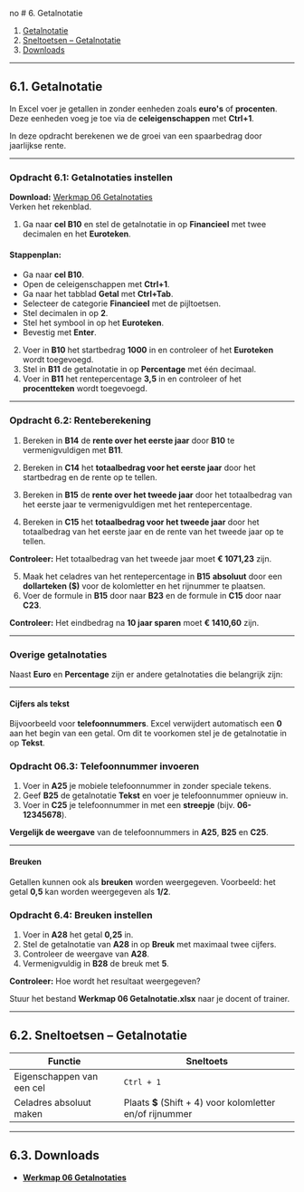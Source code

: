 no # 6. Getalnotatie

1. [Getalnotatie](#1-getalnotatie)  
2. [Sneltoetsen – Getalnotatie](#2-sneltoetsen--getalnotatie)  
3. [Downloads](#3-downloads)  

---

## 6.1. Getalnotatie

In Excel voer je getallen in zonder eenheden zoals **euro's** of **procenten**. Deze eenheden voeg je toe via de **celeigenschappen** met **Ctrl+1**.

In deze opdracht berekenen we de groei van een spaarbedrag door jaarlijkse rente.

---

### Opdracht 6.1: Getalnotaties instellen

**Download:** [Werkmap 06 Getalnotaties](https://www.eduvip.nl/cms/files/Werkmap-05-celadressering.xlsx)  
Verken het rekenblad.

1. Ga naar **cel B10** en stel de getalnotatie in op **Financieel** met twee decimalen en het **Euroteken**.

#### Stappenplan:

- Ga naar **cel B10**.  
- Open de celeigenschappen met **Ctrl+1**.  
- Ga naar het tabblad **Getal** met **Ctrl+Tab**.  
- Selecteer de categorie **Financieel** met de pijltoetsen.  
- Stel decimalen in op **2**.  
- Stel het symbool in op het **Euroteken**.  
- Bevestig met **Enter**.

2. Voer in **B10** het startbedrag **1000** in en controleer of het **Euroteken** wordt toegevoegd.  
3. Stel in **B11** de getalnotatie in op **Percentage** met één decimaal.  
4. Voer in **B11** het rentepercentage **3,5** in en controleer of het **procentteken** wordt toegevoegd.

---

### Opdracht 6.2: Renteberekening

1. Bereken in **B14** de **rente over het eerste jaar** door **B10** te vermenigvuldigen met **B11**.  
2. Bereken in **C14** het **totaalbedrag voor het eerste jaar** door het startbedrag en de rente op te tellen.

3. Bereken in **B15** de **rente over het tweede jaar** door het totaalbedrag van het eerste jaar te vermenigvuldigen met het rentepercentage.  
4. Bereken in **C15** het **totaalbedrag voor het tweede jaar** door het totaalbedrag van het eerste jaar en de rente van het tweede jaar op te tellen.

**Controleer:** Het totaalbedrag van het tweede jaar moet **€ 1071,23** zijn.

5. Maak het celadres van het rentepercentage in **B15** **absoluut** door een **dollarteken ($)** voor de kolomletter en het rijnummer te plaatsen.  
6. Voer de formule in **B15** door naar **B23** en de formule in **C15** door naar **C23**.

**Controleer:** Het eindbedrag na **10 jaar sparen** moet **€ 1410,60** zijn.

---

### Overige getalnotaties

Naast **Euro** en **Percentage** zijn er andere getalnotaties die belangrijk zijn:

---

#### Cijfers als tekst

Bijvoorbeeld voor **telefoonnummers**. Excel verwijdert automatisch een **0** aan het begin van een getal. Om dit te voorkomen stel je de getalnotatie in op **Tekst**.

### Opdracht 06.3: Telefoonnummer invoeren

1. Voer in **A25** je mobiele telefoonnummer in zonder speciale tekens.  
2. Geef **B25** de getalnotatie **Tekst** en voer je telefoonnummer opnieuw in.  
3. Voer in **C25** je telefoonnummer in met een **streepje** (bijv. **06-12345678**).

**Vergelijk de weergave** van de telefoonnummers in **A25**, **B25** en **C25**.

---

#### Breuken

Getallen kunnen ook als **breuken** worden weergegeven. Voorbeeld: het getal **0,5** kan worden weergegeven als **1/2**.

### Opdracht 6.4: Breuken instellen

1. Voer in **A28** het getal **0,25** in.  
2. Stel de getalnotatie van **A28** in op **Breuk** met maximaal twee cijfers.  
3. Controleer de weergave van **A28**.  
4. Vermenigvuldig in **B28** de breuk met **5**.  

**Controleer:** Hoe wordt het resultaat weergegeven?

Stuur het bestand **Werkmap 06 Getalnotatie.xlsx** naar je docent of trainer.

---

## 6.2. Sneltoetsen – Getalnotatie

| Functie                     | Sneltoets             |
|-----------------------------|-----------------------|
| Eigenschappen van een cel    | `Ctrl + 1`            |
| Celadres absoluut maken      | Plaats **$** (Shift + 4) voor kolomletter en/of rijnummer |

---

## 6.3. Downloads

- **[Werkmap 06 Getalnotaties](https://www.eduvip.nl/cms/files/Werkmap-05-celadressering.xlsx)**
